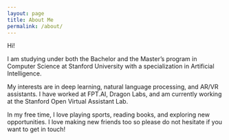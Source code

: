 ```yaml
---
layout: page
title: About Me
permalink: /about/
---
```


Hi!

I am studying under both the Bachelor and the Master’s program in Computer Science at Stanford University with a specialization in Artificial Intelligence.

My interests are in deep learning, natural language processing, and AR/VR assistants. I have worked at FPT.AI, Dragon Labs, and am currently working at the Stanford Open Virtual Assistant Lab.

In my free time, I love playing sports, reading books, and exploring new opportunities. I love making new friends too so please do not hesitate if you want to get in touch!
